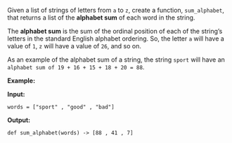 ﻿
Given a list of strings of letters from  `a`  to  `z`, create a function,  `sum_alphabet`, that returns a list of the  **alphabet sum**  of each word in the string.

The  **alphabet sum**  is the sum of the ordinal position of each of the string’s letters in the standard English alphabet ordering. So, the letter  `a`  will have a value of  `1`,  `z`  will have a value of  `26`, and so on.

As an example of the alphabet sum of a string, the string  `sport`  will have an  `alphabet sum of 19 + 16 + 15 + 18 + 20 = 88`.

**Example:**

**Input:**

```
words = ["sport" , "good" , "bad"]
```

**Output:**


```
def sum_alphabet(words) -> [88 , 41 , 7]
```
